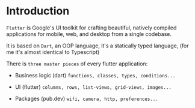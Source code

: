# Introduction

`Flutter` is Google's UI toolkit for crafting beautiful,
natively compiled applications for mobile,
web, and desktop from a single codebase.

It is based on `Dart`, an OOP language,
it's a statically typed language,
(for me it's almost identical to Typescript)

There is `three master pieces` of every flutter application:

- Business logic (dart)
  `functions, classes, types, conditions...`

- UI (flutter)
  `columns, rows, list-views, grid-views, images...`

- Packages (pub.dev)
  `wifi, camera, http, preferences...`
